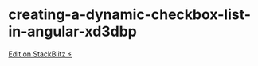 # creating-a-dynamic-checkbox-list-in-angular-xd3dbp

[Edit on StackBlitz ⚡️](https://stackblitz.com/edit/creating-a-dynamic-checkbox-list-in-angular-xd3dbp)